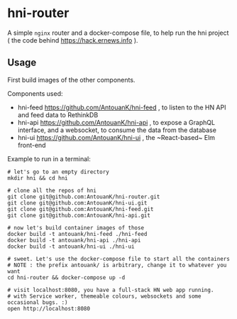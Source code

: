 # hni-router

A simple `nginx` router and a docker-compose file, to help run the hni project ( the code behind https://hack.ernews.info ).

## Usage
First build images of the other components.

Components used:
- hni-feed https://github.com/AntouanK/hni-feed , to listen to the HN API and feed data to RethinkDB
- hni-api https://github.com/AntouanK/hni-api , to expose a GraphQL interface, and a websocket, to consume the data from the database
- hni-ui https://github.com/AntouanK/hni-ui , the ~React-based~ Elm front-end

Example to run in  a terminal:
```shell
# let's go to an empty directory
mkdir hni && cd hni

# clone all the repos of hni
git clone git@github.com:AntouanK/hni-router.git
git clone git@github.com:AntouanK/hni-ui.git
git clone git@github.com:AntouanK/hni-feed.git
git clone git@github.com:AntouanK/hni-api.git

# now let's build container images of those
docker build -t antouank/hni-feed ./hni-feed
docker build -t antouank/hni-api ./hni-api
docker build -t antouank/hni-ui ./hni-ui

# sweet. Let's use the docker-compose file to start all the containers
# NOTE : the prefix antouank/ is arbitrary, change it to whatever you want
cd hni-router && docker-compose up -d

# visit localhost:8080, you have a full-stack HN web app running.
# with Service worker, themeable colours, websockets and some occasional bugs. :)
open http://localhost:8080
```
